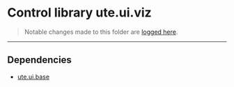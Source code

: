 # Control library ute.ui.viz

> Notable changes made to this folder are [logged here](doc/CHANGELOG.md).

***
## Dependencies
* [ute.ui.base](ZEBASE_CTRL/src/ute/ui/base/README.md)

